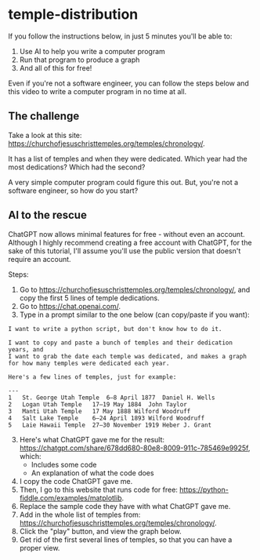 # temple-distribution

If you follow the instructions below, in just 5 minutes you'll be able to:
1. Use AI to help you write a computer program
2. Run that program to produce a graph
3. And all of this for free!

Even if you're not a software engineer, you can follow the steps below and this video to write a computer program in no time at all.

## The challenge

Take a look at this site: https://churchofjesuschristtemples.org/temples/chronology/.

It has a list of temples and when they were dedicated.  Which year had the most dedications?  Which had the second?

A very simple computer program could figure this out.  But, you're not a software engineer, so how do you start?

## AI to the rescue

ChatGPT now allows minimal features for free - without even an account.  Although I highly recommend creating a free account with ChatGPT, for the sake of this tutorial, I'll assume you'll use the public version that doesn't require an account.

Steps:
1. Go to https://churchofjesuschristtemples.org/temples/chronology/, and copy the first 5 lines of temple dedications.
2. Go to https://chat.openai.com/.
3. Type in a prompt similar to the one below (can copy/paste if you want):
  ```plaintext
  I want to write a python script, but don't know how to do it.

I want to copy and paste a bunch of temples and their dedication years, and
I want to grab the date each temple was dedicated, and makes a graph
for how many temples were dedicated each year.

Here's a few lines of temples, just for example:

---
1	St. George Utah Temple	6–8 April 1877	Daniel H. Wells
2	Logan Utah Temple	17–19 May 1884	John Taylor
3	Manti Utah Temple	17 May 1888	Wilford Woodruff
4	Salt Lake Temple	6–24 April 1893	Wilford Woodruff
5	Laie Hawaii Temple	27–30 November 1919	Heber J. Grant
  ```
3. Here's what ChatGPT gave me for the result: https://chatgpt.com/share/678dd680-80e8-8009-911c-785469e9925f, which:
   - Includes some code
   - An explanation of what the code does
4. I copy the code ChatGPT gave me.
5. Then, I go to this website that runs code for free: https://python-fiddle.com/examples/matplotlib.
6. Replace the sample code they have with what ChatGPT gave me.
7. Add in the whole list of temples from: https://churchofjesuschristtemples.org/temples/chronology/.
8. Click the "play" button, and view the graph below.
9. Get rid of the first several lines of temples, so that you can have a proper view.
